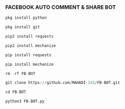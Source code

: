 ### FACEBOOK AUTO COMMENT &amp; SHARE BOT
```python
pkg install python

pkg install git

pip2 install requests

pip2 install mechanize

pip install requests

pip install mechanize

rm -rf FB-BOT

git clone https://github.com/MAHADI-143/FB-BOT.git

cd FB-BOT

python3 FB-BOT.py
```
